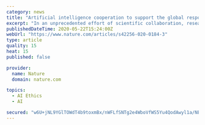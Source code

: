 ```yaml
---
category: news
title: "Artificial intelligence cooperation to support the global response to COVID-19"
excerpt: "In an unprecedented effort of scientific collaboration, researchers across fields are racing to support the response to COVID-19. Making a global impact with AI tools will require scalable approaches for data,"
publishedDateTime: 2020-05-22T15:24:00Z
webUrl: "https://www.nature.com/articles/s42256-020-0184-3"
type: article
quality: 15
heat: 15
published: false

provider:
  name: Nature
  domain: nature.com

topics:
  - AI Ethics
  - AI

secured: "w6U+jNL9YGlTOWdT4b9toxmBx/nWFLfSNTg2e4WboVfWS5Yu4QodAwyl1a/NEX8PEwziBOCK3jOHwjSL9ykF1bNOQ3iN7AxOF599VN4sgF/VjGFlFqMGhWOop3eV7Q1BtQL6/uEwOAcmvDv5sci1DfX36/uchU5wPcKn18HuMR9z2G4DyVLC73uzG3uuHTIZ8BjFZNXU+MfsznBRYzaVeh4KTm/qmEcYzosBcH8uU6gefOaOxLuorfgd65NIqpeR52f3mfTVGdBVBAbOMASMmSupmFAzkdnQf7DbnJ+sM5gyzakhh36ERAabW6teeZvk;/EYIU4oymYI907J8nzdtwA=="
---
```


